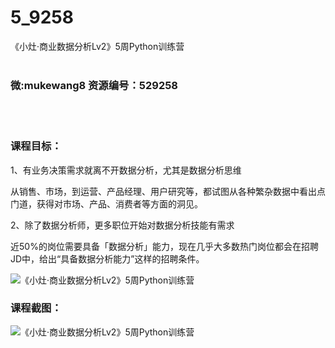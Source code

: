 # 5_9258
《小灶·商业数据分析Lv2》5周Python训练营
<br/></br>
<h3>微:mukewang8 资源编号：529258</h3>
<br/></br>
<h3>课程目标：</h3>
<p>1、有业务决策需求就离不开数据分析，尤其是数据分析思维</p>
<p>从销售、市场，到运营、产品经理、用户研究等，都试图从各种繁杂数据中看出点门道，获得对市场、产品、消费者等方面的洞见。</p>
<p>2、除了数据分析师，更多职位开始对数据分析技能有需求</p>
<p>近50%的岗位需要具备「数据分析」能力，现在几乎大多数热门岗位都会在招聘JD中，给出“具备数据分析能力”这样的招聘条件。</p>
<p><img src="https://www.ko996.com/wp-content/uploads/img/2019/12/356-33-300x142.jpg" alt="《小灶·商业数据分析Lv2》5周Python训练营"></p>
<h3>课程截图：</h3>
<p><img src="https://www.ko996.com/wp-content/uploads/img/2019/12/11111-35.jpg" alt="《小灶·商业数据分析Lv2》5周Python训练营"></p>
<p>&nbsp;</p>
